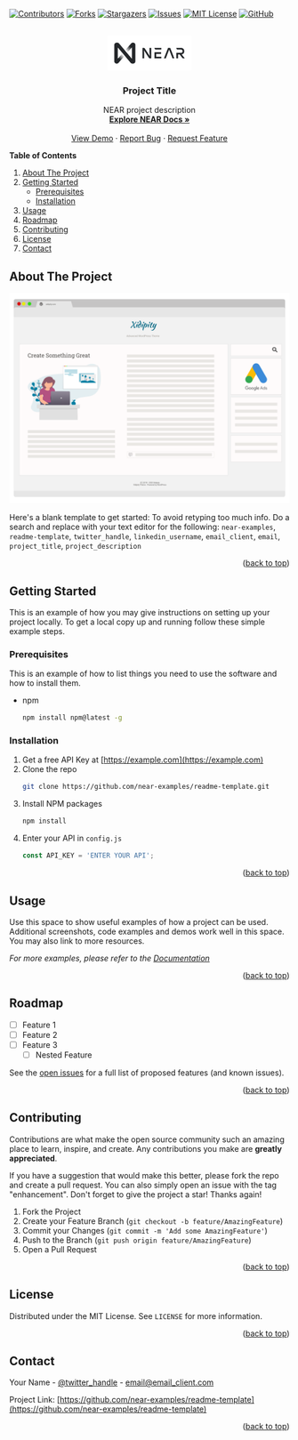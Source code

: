 <a name="readme-top"></a>

<!-- PROJECT SHIELDS -->
[![Contributors][contributors-shield]][contributors-url]
[![Forks][forks-shield]][forks-url]
[![Stargazers][stars-shield]][stars-url]
[![Issues][issues-shield]][issues-url]
[![MIT License][license-shield]][license-url]
[![GitHub][github-shield]][github-url]

<!-- PROJECT LOGO -->
<br />
<div align="center">
  <a href="https://github.com/near-examples/readme-template">
    <img src="https://github.com/near/docs/raw/master/website/static/docs/assets/near_logo.png" alt="Logo" width="30%" />
  </a>

<h3 align="center">Project Title</h3>

  <p align="center">
    NEAR project description
    <br />
    <a href="https://docs.near.org/"><strong>Explore NEAR Docs »</strong></a>
    <br />
    <br />
    <a href="https://github.com/near-examples/readme-template">View Demo</a>
    ·
    <a href="https://github.com/near-examples/readme-template/issues/new?labels=bug&template=bug-report---.md">Report Bug</a>
    ·
    <a href="https://github.com/near-examples/readme-template/issues/new?labels=enhancement&template=feature-request---.md">Request Feature</a>
  </p>
</div>



<!-- TABLE OF CONTENTS -->
  <b>Table of Contents</b>
  <ol>
    <li>
      <a href="#about-the-project">About The Project</a>
    </li>
    <li>
      <a href="#getting-started">Getting Started</a>
      <ul>
        <li><a href="#prerequisites">Prerequisites</a></li>
        <li><a href="#installation">Installation</a></li>
      </ul>
    </li>
    <li><a href="#usage">Usage</a></li>
    <li><a href="#roadmap">Roadmap</a></li>
    <li><a href="#contributing">Contributing</a></li>
    <li><a href="#license">License</a></li>
    <li><a href="#contact">Contact</a></li>
  </ol>



<!-- ABOUT THE PROJECT -->
## About The Project

[![Product Name Screen Shot][product-screenshot]](https://example.com)

Here's a blank template to get started: To avoid retyping too much info. Do a search and replace with your text editor for the following: `near-examples`, `readme-template`, `twitter_handle`, `linkedin_username`, `email_client`, `email`, `project_title`, `project_description`

<p align="right">(<a href="#readme-top">back to top</a>)</p>

<!-- GETTING STARTED -->
## Getting Started

This is an example of how you may give instructions on setting up your project locally.
To get a local copy up and running follow these simple example steps.

### Prerequisites

This is an example of how to list things you need to use the software and how to install them.
* npm
  ```sh
  npm install npm@latest -g
  ```

### Installation

1. Get a free API Key at [https://example.com](https://example.com)
2. Clone the repo
   ```sh
   git clone https://github.com/near-examples/readme-template.git
   ```
3. Install NPM packages
   ```sh
   npm install
   ```
4. Enter your API in `config.js`
   ```js
   const API_KEY = 'ENTER YOUR API';
   ```

<p align="right">(<a href="#readme-top">back to top</a>)</p>



<!-- USAGE EXAMPLES -->
## Usage

Use this space to show useful examples of how a project can be used. Additional screenshots, code examples and demos work well in this space. You may also link to more resources.

_For more examples, please refer to the [Documentation](https://example.com)_

<p align="right">(<a href="#readme-top">back to top</a>)</p>



<!-- ROADMAP -->
## Roadmap

- [ ] Feature 1
- [ ] Feature 2
- [ ] Feature 3
    - [ ] Nested Feature

See the [open issues](https://github.com/near-examples/readme-template/issues) for a full list of proposed features (and known issues).

<p align="right">(<a href="#readme-top">back to top</a>)</p>



<!-- CONTRIBUTING -->
## Contributing

Contributions are what make the open source community such an amazing place to learn, inspire, and create. Any contributions you make are **greatly appreciated**.

If you have a suggestion that would make this better, please fork the repo and create a pull request. You can also simply open an issue with the tag "enhancement".
Don't forget to give the project a star! Thanks again!

1. Fork the Project
2. Create your Feature Branch (`git checkout -b feature/AmazingFeature`)
3. Commit your Changes (`git commit -m 'Add some AmazingFeature'`)
4. Push to the Branch (`git push origin feature/AmazingFeature`)
5. Open a Pull Request

<p align="right">(<a href="#readme-top">back to top</a>)</p>



<!-- LICENSE -->
## License

Distributed under the MIT License. See `LICENSE` for more information.

<p align="right">(<a href="#readme-top">back to top</a>)</p>



<!-- CONTACT -->
## Contact

Your Name - [@twitter_handle](https://twitter.com/twitter_handle) - email@email_client.com

Project Link: [https://github.com/near-examples/readme-template](https://github.com/near-examples/readme-template)

<p align="right">(<a href="#readme-top">back to top</a>)</p>


<!-- MARKDOWN LINKS & IMAGES -->
<!-- https://www.markdownguide.org/basic-syntax/#reference-style-links -->
[contributors-shield]: https://img.shields.io/github/contributors/near-examples/readme-template.svg?style=for-the-badge
[contributors-url]: https://github.com/near-examples/readme-template/graphs/contributors
[forks-shield]: https://img.shields.io/github/forks/near-examples/readme-template.svg?style=for-the-badge
[forks-url]: https://github.com/near-examples/readme-template/network/members
[stars-shield]: https://img.shields.io/github/stars/near-examples/readme-template.svg?style=for-the-badge
[stars-url]: https://github.com/near-examples/readme-template/stargazers
[issues-shield]: https://img.shields.io/github/issues/near-examples/readme-template.svg?style=for-the-badge
[issues-url]: https://github.com/near-examples/readme-template/issues
[license-shield]: https://img.shields.io/github/license/near-examples/readme-template.svg?style=for-the-badge
[license-url]: https://github.com/near-examples/readme-template/blob/master/LICENSE
[github-shield]: https://img.shields.io/badge/-GitHub-black.svg?style=for-the-badge&logo=github&colorB=555
[github-url]: https://github.com/near/
[product-screenshot]: https://github.com/othneildrew/Best-README-Template/raw/master/images/screenshot.png
